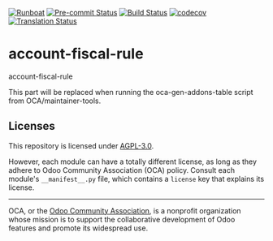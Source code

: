 
[![Runboat](https://img.shields.io/badge/runboat-Try%20me-875A7B.png)](https://runboat.odoo-community.org/builds?repo=OCA/account-fiscal-rule&target_branch=18.0)
[![Pre-commit Status](https://github.com/OCA/account-fiscal-rule/actions/workflows/pre-commit.yml/badge.svg?branch=18.0)](https://github.com/OCA/account-fiscal-rule/actions/workflows/pre-commit.yml?query=branch%3A18.0)
[![Build Status](https://github.com/OCA/account-fiscal-rule/actions/workflows/test.yml/badge.svg?branch=18.0)](https://github.com/OCA/account-fiscal-rule/actions/workflows/test.yml?query=branch%3A18.0)
[![codecov](https://codecov.io/gh/OCA/account-fiscal-rule/branch/18.0/graph/badge.svg)](https://codecov.io/gh/OCA/account-fiscal-rule)
[![Translation Status](https://translation.odoo-community.org/widgets/account-fiscal-rule-18-0/-/svg-badge.svg)](https://translation.odoo-community.org/engage/account-fiscal-rule-18-0/?utm_source=widget)

<!-- /!\ do not modify above this line -->

# account-fiscal-rule

account-fiscal-rule

<!-- /!\ do not modify below this line -->

<!-- prettier-ignore-start -->

[//]: # (addons)

This part will be replaced when running the oca-gen-addons-table script from OCA/maintainer-tools.

[//]: # (end addons)

<!-- prettier-ignore-end -->

## Licenses

This repository is licensed under [AGPL-3.0](LICENSE).

However, each module can have a totally different license, as long as they adhere to Odoo Community Association (OCA)
policy. Consult each module's `__manifest__.py` file, which contains a `license` key
that explains its license.

----
OCA, or the [Odoo Community Association](http://odoo-community.org/), is a nonprofit
organization whose mission is to support the collaborative development of Odoo features
and promote its widespread use.

